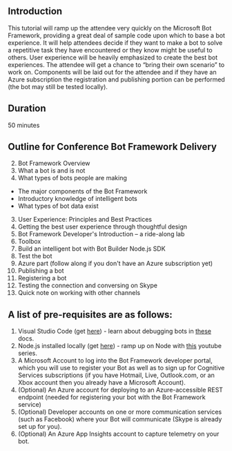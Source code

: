 ## Introduction

This tutorial will ramp up the attendee very quickly on the Microsoft Bot Framework, providing a great deal of sample code upon which to base a bot experience.  It will help attendees decide if they want to make a bot to solve a repetitive task they have encountered or they know might be useful to others.  User experience will be heavily emphasized to create the best bot experiences.  The attendee will get a chance to “bring their own scenario” to work on.  Components will be laid out for the attendee and if they have an Azure subscription the registration and publishing portion can be performed (the bot may still be tested locally).

## Duration

50 minutes

## Outline for Conference Bot Framework Delivery

2. Bot Framework Overview
  1. What a bot is and is not
  1.	What types of bots people are making
  *	The major components of the Bot Framework
  *	Introductory knowledge of intelligent bots
  *	What types of bot data exist
3. User Experience:  Principles and Best Practices
  1. Getting the best user experience through thoughtful design
4. Bot Framework Developer's Introduction – a ride-along lab
  1. Toolbox
  2. Build an intelligent bot with Bot Builder Node.js SDK
  3. Test the bot
5. Azure part (follow along if you don't have an Azure subscription yet)
  4. Publishing a bot
  5. Registering a bot
  6. Testing the connection and conversing on Skype
  7. Quick note on working with other channels


## A list of pre-requisites are as follows:

1. Visual Studio Code (get [here](https://code.visualstudio.com/download)) - learn about debugging bots in [these](https://docs.botframework.com/en-us/node/builder/guides/debug-locally-with-vscode/) docs.
2. Node.js installed locally (get [here](https://nodejs.org/en/download/)) - ramp up on Node with [this](https://www.youtube.com/playlist?list=PL6gx4Cwl9DGBMdkKFn3HasZnnAqVjzHn_) youtube series.
2. A Microsoft Account to log into the Bot Framework developer portal, which you will use to register your Bot as well as to sign up for Cognitive Services subscriptions (if you have Hotmail, Live, Outlook.com, or an Xbox account then you already have a Microsoft Account).
6. (Optional) An Azure account for deploying to an Azure-accessible REST endpoint (needed for registering your bot with the Bot Framework service)
7. (Optional) Developer accounts on one or more communication services (such as Facebook) where your Bot will communicate (Skype is already set up for you).
8. (Optional) An Azure App Insights account to capture telemetry on your bot.